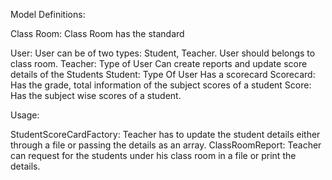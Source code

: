 Model Definitions:

  Class Room:
    Class Room has the standard

  User:
    User can be of two types: Student, Teacher.
    User should belongs to class room.
  Teacher:
    Type of User
    Can create reports and update score details of the Students
  Student:
    Type Of User
    Has a scorecard
  Scorecard:
    Has the grade, total information of the subject scores of a student
  Score:
    Has the subject wise scores of a student.

Usage:

  StudentScoreCardFactory: 
    Teacher has to update the student details either through a file or passing the details as an array.
  ClassRoomReport:
    Teacher can request for the students under his class room in a file or print the details.